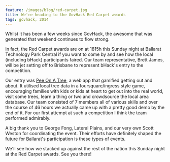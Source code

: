 ```yaml
---
feature: /images/blog/red-carpet.jpg
title: We're heading to the GovHack Red Carpet awards
tags: govhack, 2014
---
```

Whilst it has been a few weeks since GovHack, the awesome that was generated that weekend continues to flow strong.

<!--more-->

In fact, the Red Carpet awards are on at 1815h this Sunday night at Ballarat Technology Park Central if you want to come by and see how the local (including bHack) participants faired. Our team representative, Brett James, will be jet setting off to Brisbane to represent bHack's entry to the competition.

Our entry was [Pee On A Tree](http://youtu.be/_UUv8tSSBNY), a web app that gamified getting out and about. It utilised local tree data in a foursquare/ingress style game, encouraging families with kids or kids at heart to get out into the real world, visit some trees, learn a thing or two and crowdsource the local area database. Our team consisted of 7 members all of various skills and over the course of 46 hours we actually came up with a pretty good demo by the end of it. For our first attempt at such a competition I think the team performed admirably.

A big thank you to George Fong, Lateral Plains, and our very own Scott Weston for coordinating the event. Their efforts have definitely shaped the future for Ballarat's participation is these types of events.

We'll see how we stacked up against the rest of the nation this Sunday night at the Red Carpet awards. See you there!
